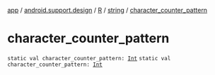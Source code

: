 [app](../../../index.md) / [android.support.design](../../index.md) / [R](../index.md) / [string](index.md) / [character_counter_pattern](.)

# character_counter_pattern

`static val character_counter_pattern: `[`Int`](https://kotlinlang.org/api/latest/jvm/stdlib/kotlin/-int/index.html)
`static val character_counter_pattern: `[`Int`](https://kotlinlang.org/api/latest/jvm/stdlib/kotlin/-int/index.html)